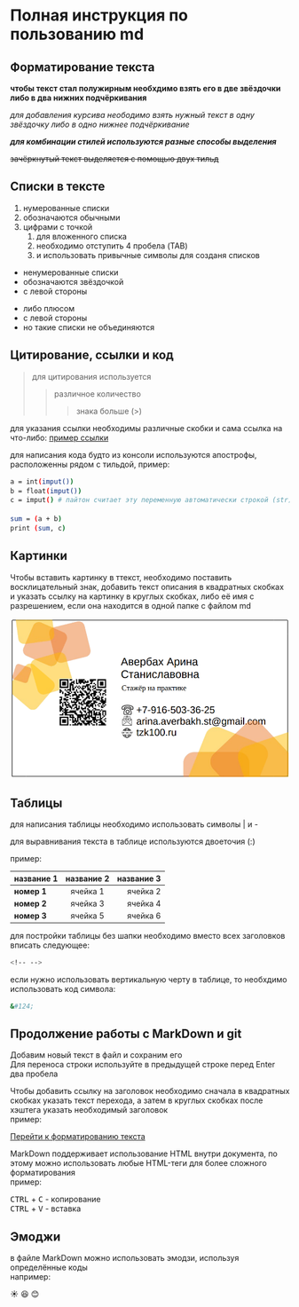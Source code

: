 # Полная инструкция по пользованию md #

## Форматирование текста ##

**чтобы текст стал полужирным необхдимо взять его в две звёздочки** __либо в два нижних подчёркивания__

*для добавления курсива неободимо взять нужный текст в одну звёздочку* _либо в одно нижнее подчёркивание_

*__для комбинации стилей используются разные способы выделения__*

~~зачёркнутый текст выделяется с помощью двух тильд~~

## Списки в тексте ##

1. нумерованные списки
2. обозначаются обычными
3. цифрами с точкой
    1. для вложенного списка
    2. необходимо отступить 4 пробела (TAB)
    3. и использовать привычные символы для созданя списков

* ненумерованные списки
* обозначаются звёздочкой
* с левой стороны
+ либо плюсом
+ с левой стороны
+ но такие списки не объединяются

## Цитирование, ссылки и код ##

>для цитирования используется
>>различное количество
>>>знака больше (>)

для указания ссылки необходимы различные скобки и сама ссылка на что-либо:
[пример ссылки](https://t.me/denchi_49 "всплывающая подсказка: мой творческий тг канал")

для написания кода будто из консоли используются апострофы, расположенны рядом с тильдой, пример:

```sh
a = int(imput())
b = float(imput())
c = imput() # пайтон считает эту переменную автоматически строкой (str)

sum = (a + b)
print (sum, c)
```

## Картинки ##

Чтобы вставить картинку в ттекст, необходимо поставить восклицательный знак, добавить текст описания в квадратных скобках и указать ссылку на картинку в круглых скобках, либо её имя с разрешением, если она находится в одной папке с файлом md

![моя визитка](visitka.png)

## Таблицы

для написания таблицы необходимо использовать символы | и -

для выравнивания текста в таблице используются двоеточия (:)

пример:

| название 1 | название 2 | название 3 |
|:-----------|:----------:|-----------:|
| **номер 1**| ячейка 1   | ячейка 2   |
| **номер 2**| ячейка 3   | ячейка 4   |
| **номер 3**| ячейка 5   | ячейка 6   |

для постройки таблицы без шапки необходимо вместо всех заголовков вписать следующее:
```sh
<!-- -->
```
если нужно использовать вертикальную черту в таблице, то необхдимо использовать код символа: 
```sh
&#124;
```

## Продолжение работы с MarkDown и git

Добавим новый текст в файл и сохраним его  
Для переноса строки используйте в предыдущей строке перед Enter два пробела

Чтобы добавить ссылку на заголовок необходимо сначала в квадратных скобках указать текст перехода, а затем в круглых скобках после хэштега указать необходимый заголовок  
пример:

[Перейти к форматированию текста](#форматирование-текста)

MarkDown поддерживает использование HTML внутри документа, по этому можно использовать любые HTML-теги для более сложного форматирования  
пример:

<kbd>CTRL</kbd> + <kbd>C</kbd> - копирование  
<kbd>CTRL</kbd> + <kbd>V</kbd> - вставка 

## Эмоджи

в файле MarkDown можно использовать эмодзи, используя определённые коды  
например:

:sunny:
:laughing:
:blush: